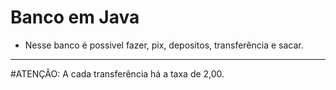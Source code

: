# Banco em Java

 * Nesse banco é possivel fazer, pix, depositos, transferência e sacar.
 ---------------------------------------------------------------------
 #ATENÇÃO: A cada transferência há a taxa de 2,00.
